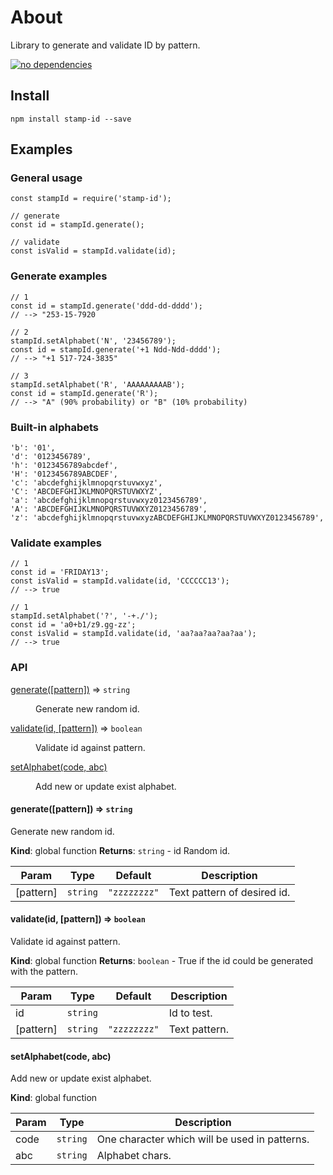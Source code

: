 ﻿# About

Library to generate and validate ID by pattern.

[![no dependencies](https://img.shields.io/badge/dependencies-none-green.svg)]()

## Install

`npm install stamp-id --save`

## Examples

### General usage

    const stampId = require('stamp-id');

    // generate
    const id = stampId.generate();

    // validate
    const isValid = stampId.validate(id);


### Generate examples

    // 1
    const id = stampId.generate('ddd-dd-dddd');
    // --> "253-15-7920

    // 2
    stampId.setAlphabet('N', '23456789');
    const id = stampId.generate('+1 Ndd-Ndd-dddd');
    // --> "+1 517-724-3835"

    // 3
    stampId.setAlphabet('R', 'AAAAAAAAAB');
    const id = stampId.generate('R');
    // --> "A" (90% probability) or "B" (10% probability)


### Built-in alphabets

    'b': '01',
    'd': '0123456789',
    'h': '0123456789abcdef',
    'H': '0123456789ABCDEF',
    'c': 'abcdefghijklmnopqrstuvwxyz',
    'C': 'ABCDEFGHIJKLMNOPQRSTUVWXYZ',
    'a': 'abcdefghijklmnopqrstuvwxyz0123456789',
    'A': 'ABCDEFGHIJKLMNOPQRSTUVWXYZ0123456789',
    'z': 'abcdefghijklmnopqrstuvwxyzABCDEFGHIJKLMNOPQRSTUVWXYZ0123456789',

### Validate examples

    // 1
    const id = 'FRIDAY13';
    const isValid = stampId.validate(id, 'CCCCCC13');
    // --> true

    // 1
    stampId.setAlphabet('?', '-+./');
    const id = 'a0+b1/z9.gg-zz';
    const isValid = stampId.validate(id, 'aa?aa?aa?aa?aa');
    // --> true

### API

<dl>
<dt><a href="#generate">generate([pattern])</a> ⇒ <code>string</code></dt>
<dd><p>Generate new random id.</p>
</dd>
<dt><a href="#validate">validate(id, [pattern])</a> ⇒ <code>boolean</code></dt>
<dd><p>Validate id against pattern.</p>
</dd>
<dt><a href="#setAlphabet">setAlphabet(code, abc)</a></dt>
<dd><p>Add new or update exist alphabet.</p>
</dd>
</dl>

<a name="generate"></a>

#### generate([pattern]) ⇒ <code>string</code>
Generate new random id.

**Kind**: global function
**Returns**: <code>string</code> - id Random id.

| Param | Type | Default | Description |
| --- | --- | --- | --- |
| [pattern] | <code>string</code> | <code>&quot;zzzzzzzz&quot;</code> | Text pattern of desired id. |

<a name="validate"></a>

#### validate(id, [pattern]) ⇒ <code>boolean</code>
Validate id against pattern.

**Kind**: global function
**Returns**: <code>boolean</code> - True if the id could be generated with the pattern.

| Param | Type | Default | Description |
| --- | --- | --- | --- |
| id | <code>string</code> |  | Id to test. |
| [pattern] | <code>string</code> | <code>&quot;zzzzzzzz&quot;</code> | Text pattern. |

<a name="setAlphabet"></a>

#### setAlphabet(code, abc)
Add new or update exist alphabet.

**Kind**: global function

| Param | Type | Description |
| --- | --- | --- |
| code | <code>string</code> | One character which will be used in patterns. |
| abc | <code>string</code> | Alphabet chars. |

